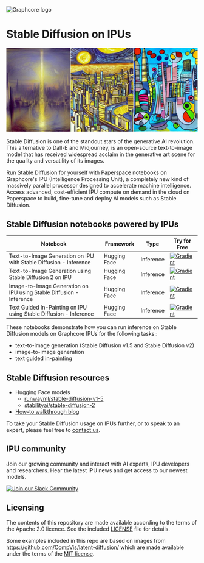 <picture>
  <source media="(prefers-color-scheme: dark)" srcset="https://user-images.githubusercontent.com/81682248/226963550-21eaaf59-ee3c-49a9-8e75-b76d740ddd09.png">
  <img width="300" alt="Graphcore logo" src="https://user-images.githubusercontent.com/81682248/226963440-9cae0ac4-ebf5-407a-9870-5679e434cada.png">
</picture>

# Stable Diffusion on IPUs

![Images generated by Stable Diffusion model](stable-diffusion-header.jpg)

Stable Diffusion is one of the standout stars of the generative AI revolution. This alternative to Dall-E and Midjourney, is an open-source text-to-image model that has received widespread acclaim in the generative art scene for the quality and versatility of its images.

Run Stable Diffusion for yourself with Paperspace notebooks on Graphcore's IPU (Intelligence Processing Unit), a completely new kind of massively parallel processor designed to accelerate machine intelligence. Access advanced, cost-efficient IPU compute on demand in the cloud on Paperspace to build, fine-tune and deploy AI models such as Stable Diffusion.

## Stable Diffusion notebooks powered by IPUs

| Notebook | Framework | Type | Try for Free
| ------------- | ------------- | ------------- | ------------- |
| Text-to-Image Generation on IPU with Stable Diffusion - Inference | Hugging Face | Inference | [![Gradient](https://assets.paperspace.io/img/gradient-badge.svg)](https://ipu.dev/f7PeOy)
| Text-to-Image Generation using Stable Diffusion 2 on IPU | Hugging Face | Inference | [![Gradient](https://assets.paperspace.io/img/gradient-badge.svg)](https://ipu.dev/DXINRI)
| Image-to-Image Generation on IPU using Stable Diffusion - Inference | Hugging Face | Inference | [![Gradient](https://assets.paperspace.io/img/gradient-badge.svg)](https://ipu.dev/G7HJpl)
| Text Guided In-Painting on IPU using Stable Diffusion - Inference | Hugging Face | Inference | [![Gradient](https://assets.paperspace.io/img/gradient-badge.svg)](https://ipu.dev/oUSboS)

These notebooks demonstrate how you can run inference on Stable Diffusion models on Graphcore IPUs for the following tasks::
* text-to-image generation (Stable Diffusion v1.5 and Stable Diffusion v2)
* image-to-image generation
* text guided in-painting

## Stable Diffusion resources

* Hugging Face models
  * [runwayml/stable-diffusion-v1-5](https://huggingface.co/runwayml/stable-diffusion-v1-5)
  * [stabilityai/stable-diffusion-2](https://huggingface.co/stabilityai/stable-diffusion-2)
* [How-to walkthrough blog](https://www.graphcore.ai/posts/how-to-run-stable-diffusion-inference-on-ipus-with-paperspace)

To take your Stable Diffusion usage on IPUs further, or to speak to an expert, please feel free to [contact us](https://www.graphcore.ai/contact).

## IPU community

Join our growing community and interact with AI experts, IPU developers and researchers. Hear the latest IPU news and get access to our newest models.

[![Join our Slack Community](https://img.shields.io/badge/Slack-Join%20Graphcore's%20Community-blue?style=flat-square&logo=slack)](https://www.graphcore.ai/join-community)

## Licensing

The contents of this repository are made available according to the terms of the Apache 2.0 licence. See the included [LICENSE](LICENSE) file for details.

Some examples included in this repo are based on images from https://github.com/CompVis/latent-diffusion/ which are made available under the terms of the [MIT license](https://github.com/CompVis/latent-diffusion/blob/main/LICENSE).
